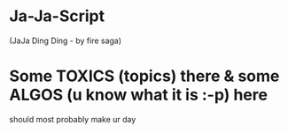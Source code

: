 # Ja-Ja-Script
(JaJa Ding Ding - by fire saga)

# Some TOXICS (topics) there & some ALGOS (u know what it is :-p) here
should most probably make ur day

